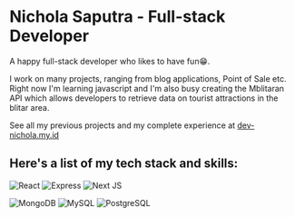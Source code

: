# Nichola Saputra - Full-stack Developer

A happy full-stack developer who likes to have fun😁.

I work on many projects, ranging from blog applications, Point of Sale etc. Right now I'm learning javascript and I'm also busy creating the Mblitaran API which allows developers to retrieve data on tourist attractions in the blitar area. 

See all my previous projects and my complete experience at [dev-nichola.my.id](https://dev-nichola.my.id)

## Here's a list of my tech stack and skills:

![React](https://img.shields.io/badge/-React-blue?style=for-the-badge)
![Express](https://img.shields.io/badge/-Express-green?style=for-the-badge)
![Next JS](https://img.shields.io/badge/next.js-000000?style=for-the-badge&logo=nextdotjs&logoColor=white)

![MongoDB](https://img.shields.io/badge/-Mongodb-brightgreen?style=for-the-badge)
![MySQL](https://img.shields.io/badge/-mysql-white?style=for-the-badge)
![PostgreSQL](https://img.shields.io/badge/-postgresql-lightblue?style=for-the-badge)

